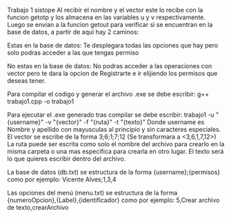 Trabajo 1 sistope
Al recibir el nombre y el vector este lo recibe con la funcion getotp y los almacena en las variables u y v respectivamente. Luego se envian a la funcion getout para verificar si se encuentran en la base de datos, a partir de aqui hay 2 caminos:

  Estas en la base de datos: Te desplegara todas las opciones que hay pero solo podras acceder a las que tengas permiso

  No estas en la base de datos: No podras acceder a las operaciones con vector pero te dara la opcion de Registrarte e ir elijiendo 
    los permisos que deseas tener.

Para compilar el codigo y generar el archivo .exe se debe escribir:
  g++ trabajo1.cpp -o trabajo1

Para ejecutar el .exe generado tras compilar se debe escribir: 
  trabajo1 -u "{username}" -v "{vector}" -f "{ruta}" -t "{texto}"
Donde username es Nombre y apellido con mayusculas al principio y sin caracteres especiales.
El vector se escribe de la forma 3;6;1;7;12 (Se transformara a <3,6,1,7,12>)
La ruta puede ser escrita como solo el nombre del archivo para crearlo en la misma carpeta o una mas especifica para crearla en otro lugar.
El texto será lo que quieres escribir dentro del archivo. 

La base de datos (db.txt) se estructura de la forma {username};{permisos}
como por ejemplo: 
  Vicente Alves;1,3,4 

Las opciones del menú (menu.txt) se estructura de la forma {numeroOpcion},{Label},{identificador}
como por ejemplo: 
  5,Crear archivo de texto,crearArchivo